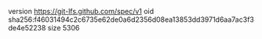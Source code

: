 version https://git-lfs.github.com/spec/v1
oid sha256:f46031494c2c6735e62de0a6d2356d08ea13853dd3971d6aa7ac3f3de4e52238
size 5306
